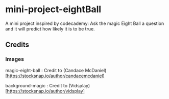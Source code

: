 # mini-project-eightBall
A mini project inspired by codecademy: Ask the magic Eight Ball a question and it will predict how likely it is to be true.


## Credits

### Images

magic-eight-ball : Credit to (Candace McDaniel)[https://stocksnap.io/author/candacemcdaniel]

background-magic : Credit to (Vidsplay)[https://stocksnap.io/author/vidsplay]
